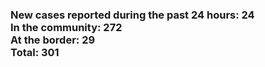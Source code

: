 ### New cases reported during the past 24 hours: 24<br/>In the community: 272<br/>At the border: 29<br/>Total: 301